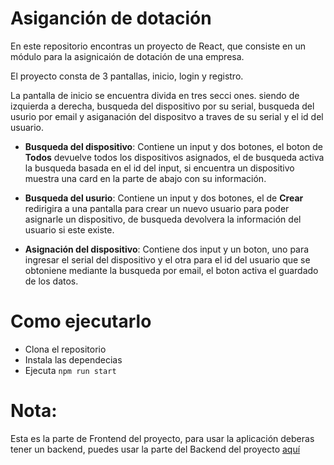 # Asiganción de dotación

En este repositorio encontras un proyecto de React, que consiste en un módulo para la asignicaión de dotación de una empresa.

El proyecto consta de 3 pantallas, inicio, login y registro.

La pantalla de inicio se encuentra divida en tres secci
ones. siendo de izquierda a derecha, busqueda del dispositivo por su serial, busqueda del usurio por email y asiganación del dispositvo a traves de su serial y el id del usuario.

+ **Busqueda del dispositivo**:  Contiene un input y dos botones, el boton de **Todos** devuelve todos los dispositivos asignados, el de busqueda activa la busqueda basada en el id del input, si encuentra un dispositivo muestra una card en la parte de abajo con su información.

+ **Busqueda del usurio**: Contiene un input y dos botones, el de **Crear** redirigira a una pantalla para crear un nuevo usuario para poder asignarle un dispositivo, de busqueda devolvera la información del usuario si este existe.

+ **Asignación del dispositivo**: Contiene dos input y un boton, uno para ingresar el serial del dispositivo y el otra para el id del usuario que se obtoniene mediante la busqueda por email, el boton activa el guardado de los datos.

# Como ejecutarlo

+ Clona el repositorio
+ Instala las dependecias
+ Ejecuta `npm run start`

# Nota:

Esta es la parte de Frontend del proyecto, para usar la aplicación deberas tener un backend, puedes usar la parte del Backend del proyecto [aquí](https://github.com/TonyLuque/backend_manage_tool)
